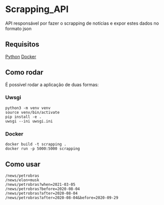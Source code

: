 
# Scrapping_API

API responsável por fazer o scrapping de notícias e expor estes dados no formato json

## Requisitos

[Python](https://www.python.org/)
[Docker](https://docs.docker.com/engine/install/ubuntu/)

  

## Como rodar

É possível rodar a aplicação de duas formas:

### Uwsgi

    python3 -m venv venv
    source venv/bin/activate
    pip install -e .
    uwsgi --ini uwsgi.ini

### Docker
    docker build -t scrapping .
    docker run -p 5000:5000 scrapping


## Como usar

    /news/petrobras
    /news/elon+musk
    /news/petrobras?when=2021-03-05
    /news/petrobras?before=2020-08-04
    /news/petrobras?after=2020-08-04
    /news/petrobras?after=2020-08-04&before=2020-09-29